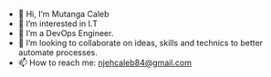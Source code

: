 - 👋 Hi, I’m Mutanga Caleb
- 👀 I’m interested in I.T
- 🌱 I’m a DevOps Engineer. 
- 💞️ I’m looking to collaborate on ideas, skills and technics to better automate processes. 
- 📫 How to reach me: njehcaleb84@gmail.com

<!---
mutangs/mutangs is a ✨ special ✨ repository because its `README.md` (this file) appears on your GitHub profile.
You can click the Preview link to take a look at your changes.
--->
